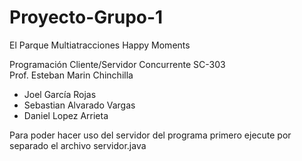 # **Proyecto-Grupo-1**
El Parque Multiatracciones Happy Moments


Programación Cliente/Servidor Concurrente SC-303 <br>
Prof. Esteban Marin Chinchilla


- Joel García Rojas
- Sebastian Alvarado Vargas
- Daniel Lopez Arrieta

Para poder hacer uso del servidor del programa primero ejecute por separado el archivo servidor.java

